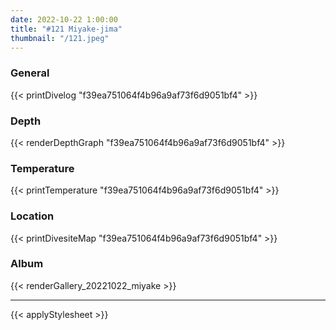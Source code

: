 ```yaml
---
date: 2022-10-22 1:00:00
title: "#121 Miyake-jima"
thumbnail: "/121.jpeg"
---
```


### General

{{< printDivelog "f39ea751064f4b96a9af73f6d9051bf4" >}}

### Depth

{{< renderDepthGraph "f39ea751064f4b96a9af73f6d9051bf4" >}}

### Temperature

{{< printTemperature "f39ea751064f4b96a9af73f6d9051bf4" >}}

### Location

{{< printDivesiteMap "f39ea751064f4b96a9af73f6d9051bf4" >}}

### Album

{{< renderGallery_20221022_miyake >}}

---

{{< applyStylesheet >}}
